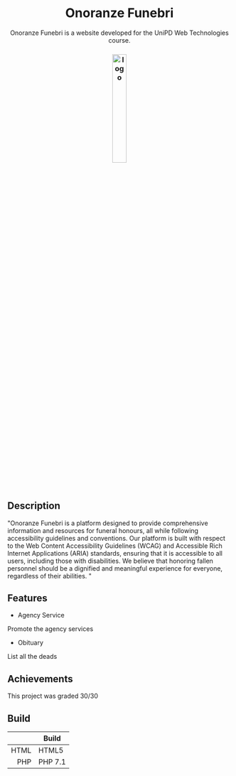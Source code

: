 <h1 align="center">Onoranze Funebri</h1>
<p align="center"> Onoranze Funebri is a website developed for the UniPD Web Technologies course.</p>
<h3 align="center"><img width="25%" src="https://onoranze.stecca.dev/logo/png/logo-no-background.png" alt="logo" ></h3>


## Description

"Onoranze Funebri is a platform designed to provide comprehensive information and resources for funeral honours, all while following accessibility guidelines and conventions. Our platform is built with respect to the Web Content Accessibility Guidelines (WCAG) and Accessible Rich Internet Applications (ARIA) standards, ensuring that it is accessible to all users, including those with disabilities. We believe that honoring fallen personnel should be a dignified and meaningful experience for everyone, regardless of their abilities. "

## Features
* Agency Service

Promote the agency services

* Obituary

List all the deads 

## Achievements
This project was graded 30/30

## Build

|              | Build                |
|-------------:|----------------------|
| HTML         | HTML5                |
| PHP          | PHP 7.1              |

